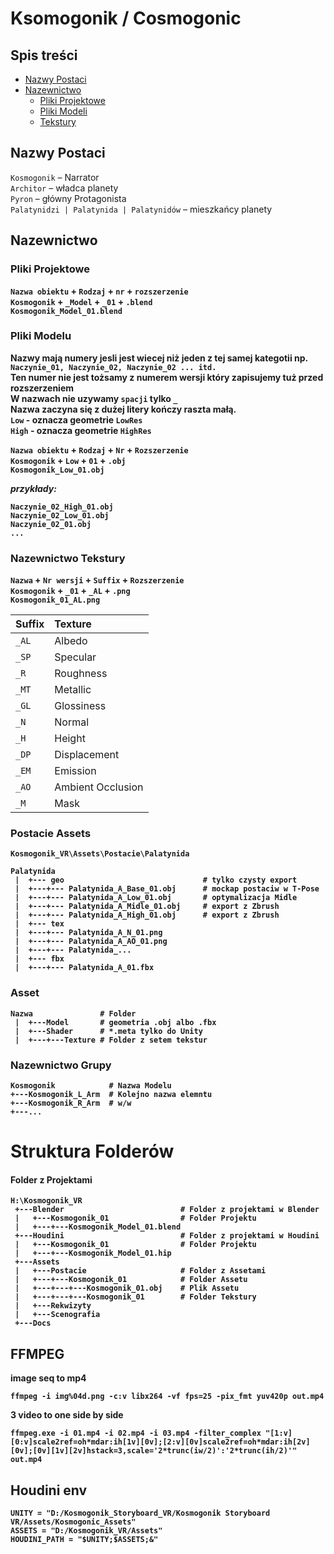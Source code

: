 # **Ksomogonik / Cosmogonic**
## <b>Spis treści</b>

- [Nazwy Postaci](#nazwy)
- [Nazewnictwo](#nazewnictwo)
  * [Pliki Projektowe](#plikiprojektowe)
  * [Pliki Modeli](#plikimodelu)
  * [Tekstury](#tekstury)

<a name="nazwy"></a>
## <b>Nazwy Postaci</b>
`Kosmogonik` – Narrator <br />
`Architor` – władca planety <br />
`Pyron` – główny Protagonista <br />
`Palatynidzi | Palatynida | Palatynidów` – mieszkańcy planety <br />

<a name="nazewnictwo"></a>
## <b>Nazewnictwo<b>
<a name="plikiprojektowe"></a>

### Pliki Projektowe
`Nazwa obiektu` + `Rodzaj` + `nr` + `rozszerzenie`<br />
`Kosmogonik` + `_Model` + `_01` + `.blend` <br />
`Kosmogonik_Model_01.blend` <br />

<a name="plikimodelu"></a>
### Pliki Modelu
Nazwy mają numery jesli jest wiecej niż jeden z tej samej kategotii np. ```Naczynie_01, Naczynie_02, Naczynie_02 ... itd. ```<br />
Ten numer nie jest tożsamy z numerem wersji który zapisujemy tuż przed rozszerzeniem <br />
W nazwach nie uzywamy `spacji` tylko `_` <br />
Nazwa zaczyna się z dużej litery kończy raszta małą. <br />
`Low` - oznacza geometrie `LowRes` <br />
`High` - oznacza geometrie `HighRes` <br />


`Nazwa obiektu` + `Rodzaj` + `Nr` + `Rozszerzenie` <br />
`Kosmogonik` + `Low` + `01` + `.obj` <br />
`Kosmogonik_Low_01.obj` <br />

<i>przykłady:</i>
```
Naczynie_02_High_01.obj
Naczynie_02_Low_01.obj
Naczynie_02_01.obj
...
```

<a name="tekstury"></a>
### Nazewnictwo Tekstury
`Nazwa` + `Nr wersji` + `Suffix` + `Rozszerzenie` <br />
`Kosmogonik` + `_01` + `_AL` + `.png`<br />
`Kosmogonik_01_AL.png`<br />

Suffix | Texture
:------|:-----------------
`_AL`  | Albedo
`_SP`  | Specular
`_R`   | Roughness
`_MT`  | Metallic
`_GL`  | Glossiness
`_N`   | Normal
`_H`   | Height
`_DP`  | Displacement
`_EM`  | Emission
`_AO`  | Ambient Occlusion
`_M`   | Mask


### Postacie Assets

`Kosmogonik_VR\Assets\Postacie\Palatynida`
<br />
```
Palatynida
 |  +--- geo                               # tylko czysty export
 |  +---+--- Palatynida_A_Base_01.obj      # mockap postaciw w T-Pose
 |  +---+--- Palatynida_A_Low_01.obj       # optymalizacja Midle
 |  +---+--- Palatynida_A_Midle_01.obj     # export z Zbrush
 |  +---+--- Palatynida_A_High_01.obj      # export z Zbrush
 |  +--- tex
 |  +---+--- Palatynida_A_N_01.png         
 |  +---+--- Palatynida_A_AO_01.png
 |  +---+--- Palatynida_...
 |  +--- fbx
 |  +---+--- Palatynida_A_01.fbx         

```

### Asset
```
Nazwa               # Folder
 |  +---Model       # geometria .obj albo .fbx
 |  +---Shader      # *.meta tylko do Unity
 |  +---+---Texture # Folder z setem tekstur
```

### Nazewnictwo Grupy
```
Kosmogonik            # Nazwa Modelu
+---Kosmogonik_L_Arm  # Kolejno nazwa elemntu
+---Kosmogonik_R_Arm  # w/w
+---...
```
# Struktura Folderów
#### Folder z Projektami

```
H:\Kosmogonik_VR                    
 +---Blender                          # Folder z projektami w Blender
 |   +---Kosmogonik_01                # Folder Projektu
 |   +---+---Kosmogonik_Model_01.blend    
 +---Houdini                          # Folder z projektami w Houdini
 |   +---Kosmogonik_01                # Folder Projektu
 |   +---+---Kosmogonik_Model_01.hip      
 +---Assets
 |   +---Postacie                     # Folder z Assetami
 |   +---+---Kosmogonik_01            # Folder Assetu
 |   +---+---+---Kosmogonik_01.obj    # Plik Assetu
 |   +---+---+---Kosmogonik_01        # Folder Tekstury
 |   +---Rekwizyty
 |   +---Scenografia
 +---Docs
 ```


## FFMPEG
image seq to mp4

```
ffmpeg -i img%04d.png -c:v libx264 -vf fps=25 -pix_fmt yuv420p out.mp4
```
3 video to one side by side
```
ffmpeg.exe -i 01.mp4 -i 02.mp4 -i 03.mp4 -filter_complex "[1:v][0:v]scale2ref=oh*mdar:ih[1v][0v];[2:v][0v]scale2ref=oh*mdar:ih[2v][0v];[0v][1v][2v]hstack=3,scale='2*trunc(iw/2)':'2*trunc(ih/2)'" out.mp4
```

## Houdini env
```
UNITY = "D:/Kosmogonik_Storyboard_VR/Kosmogonik Storyboard VR/Assets/Kosmogonic_Assets"
ASSETS = "D:/Kosmogonik_VR/Assets"
HOUDINI_PATH = "$UNITY;$ASSETS;&"
```
